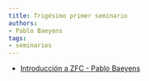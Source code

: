 ```yaml
---
title: Trigésimo primer seminario
authors:
- Pablo Baeyens
tags:
- seminarios
---
```

- [Introducción a ZFC - Pablo Baeyens](https://libreim.github.io/blog/2017/03/25/zfc/)
